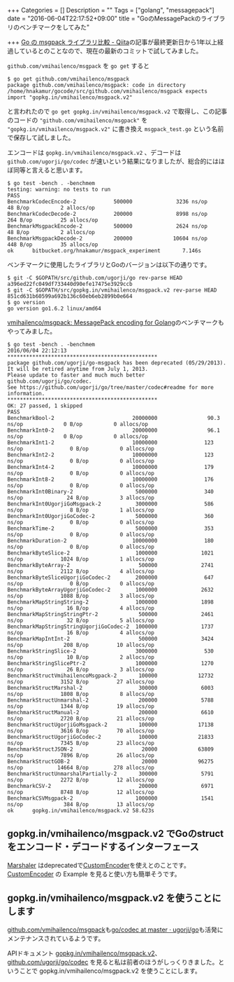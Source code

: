 +++
Categories = []
Description = ""
Tags = ["golang", "messagepack"]
date = "2016-06-04T22:17:52+09:00"
title = "GoのMessagePackのライブラリのベンチマークをしてみた"

+++
[Go の msgpack ライブラリ比較 - Qiita](http://qiita.com/yosisa/items/f21d3476bc8d368d7494)の記事が最終更新日から1年以上経過しているとのことなので、現在の最新のコミットで試してみました。

`github.com/vmihailenco/msgpack` を `go get` すると

```
$ go get github.com/vmihailenco/msgpack
package github.com/vmihailenco/msgpack: code in directory /home/hnakamur/gocode/src/github.com/vmihailenco/msgpack expects import "gopkg.in/vmihailenco/msgpack.v2"
```

と言われたので `go get gopkg.in/vmihailenco/msgpack.v2` で取得し、この記事のコードの `"github.com/vmihailenco/msgpack"` を `"gopkg.in/vmihailenco/msgpack.v2"` に書き換え `msgpack_test.go` という名前で保存して試しました。

エンコードは `gopkg.in/vmihailenco/msgpack.v2` 、デコードは `github.com/ugorji/go/codec` が速いという結果になりましたが、総合的にはほぼ同等と言えると思います。

```
$ go test -bench . -benchmem
testing: warning: no tests to run
PASS
BenchmarkCodecEncode-2            500000              3236 ns/op              48 B/op          2 allocs/op
BenchmarkCodecDecode-2            200000              8998 ns/op             264 B/op         25 allocs/op
BenchmarkMsgpackEncode-2          500000              2624 ns/op              48 B/op          2 allocs/op
BenchmarkMsgpackDecode-2          200000             10604 ns/op             448 B/op         35 allocs/op
ok      bitbucket.org/hnakamur/msgpack_experiment       7.146s
```

ベンチマークに使用したライブラリとGoのバージョンは以下の通りです。

```
$ git -C $GOPATH/src/github.com/ugorji/go rev-parse HEAD
a396ed22fc049df733440d90efe17475e3929ccb
$ git -C $GOPATH/src/gopkg.in/vmihailenco/msgpack.v2 rev-parse HEAD
851cd631b60599a692b136c60eb6eb2899b0e664
$ go version
go version go1.6.2 linux/amd64
```

[vmihailenco/msgpack: MessagePack encoding for Golang](https://github.com/vmihailenco/msgpack)のベンチマークもやってみました。

```
$ go test -bench . -benchmem                                          
2016/06/04 22:12:13 
************************************************ 
package github.com/ugorji/go-msgpack has been deprecated (05/29/2013). 
It will be retired anytime from July 1, 2013.
Please update to faster and much much better github.com/ugorji/go/codec.
See https://github.com/ugorji/go/tree/master/codec#readme for more information.
************************************************ 
OK: 27 passed, 1 skipped
PASS
BenchmarkBool-2                         20000000                90.3 ns/op             0 B/op          0 allocs/op
BenchmarkInt0-2                         20000000                96.1 ns/op             0 B/op          0 allocs/op
BenchmarkInt1-2                         10000000               123 ns/op               0 B/op          0 allocs/op
BenchmarkInt2-2                         10000000               123 ns/op               0 B/op          0 allocs/op
BenchmarkInt4-2                         10000000               179 ns/op               0 B/op          0 allocs/op
BenchmarkInt8-2                         10000000               176 ns/op               0 B/op          0 allocs/op
BenchmarkInt0Binary-2                    5000000               340 ns/op              24 B/op          3 allocs/op
BenchmarkInt0UgorjiGoMsgpack-2           3000000               586 ns/op               8 B/op          1 allocs/op
BenchmarkInt0UgorjiGoCodec-2             5000000               360 ns/op               0 B/op          0 allocs/op
BenchmarkTime-2                          5000000               353 ns/op               0 B/op          0 allocs/op
BenchmarkDuration-2                     10000000               180 ns/op               0 B/op          0 allocs/op
BenchmarkByteSlice-2                     1000000              1021 ns/op            1024 B/op          1 allocs/op
BenchmarkByteArray-2                      500000              2741 ns/op            2112 B/op          4 allocs/op
BenchmarkByteSliceUgorjiGoCodec-2        2000000               647 ns/op               0 B/op          0 allocs/op
BenchmarkByteArrayUgorjiGoCodec-2        1000000              2632 ns/op            1088 B/op          3 allocs/op
BenchmarkMapStringString-2               1000000              1898 ns/op              16 B/op          4 allocs/op
BenchmarkMapStringStringPtr-2             500000              2461 ns/op              32 B/op          5 allocs/op
BenchmarkMapStringStringUgorjiGoCodec-2  1000000              1737 ns/op              16 B/op          4 allocs/op
BenchmarkMapIntInt-2                      500000              3424 ns/op             208 B/op         10 allocs/op
BenchmarkStringSlice-2                   3000000               530 ns/op              10 B/op          2 allocs/op
BenchmarkStringSlicePtr-2                1000000              1270 ns/op              26 B/op          3 allocs/op
BenchmarkStructVmihailencoMsgpack-2       100000             12732 ns/op            3152 B/op         27 allocs/op
BenchmarkStructMarshal-2                  300000              6003 ns/op            1808 B/op          8 allocs/op
BenchmarkStructUnmarshal-2                200000              5788 ns/op            1344 B/op         19 allocs/op
BenchmarkStructManual-2                   200000              6610 ns/op            2720 B/op         21 allocs/op
BenchmarkStructUgorjiGoMsgpack-2          100000             17138 ns/op            3616 B/op         70 allocs/op
BenchmarkStructUgorjiGoCodec-2            100000             21833 ns/op            7345 B/op         23 allocs/op
BenchmarkStructJSON-2                      20000             63809 ns/op            7896 B/op         26 allocs/op
BenchmarkStructGOB-2                       20000             96275 ns/op           14664 B/op        278 allocs/op
BenchmarkStructUnmarshalPartially-2       300000              5791 ns/op            2272 B/op         12 allocs/op
BenchmarkCSV-2                            200000              6971 ns/op            8748 B/op         12 allocs/op
BenchmarkCSVMsgpack-2                    1000000              1541 ns/op             384 B/op         13 allocs/op
ok      gopkg.in/vmihailenco/msgpack.v2 58.623s
```

## gopkg.in/vmihailenco/msgpack.v2 でGoのstructをエンコード・デコードするインターフェース
[Marshaler](https://godoc.org/gopkg.in/vmihailenco/msgpack.v2#Marshaler) はdeprecatedで[CustomEncoder](https://godoc.org/gopkg.in/vmihailenco/msgpack.v2#CustomEncoder)を使えとのことです。[CustomEncoder](https://godoc.org/gopkg.in/vmihailenco/msgpack.v2#CustomEncoder) の Example を見ると使い方も簡単そうです。


## gopkg.in/vmihailenco/msgpack.v2 を使うことにします

[github.com/vmihailenco/msgpack](https://github.com/vmihailenco/msgpack)も[go/codec at master · ugorji/go](https://github.com/ugorji/go/tree/master/codec)も活発にメンテナンスされているようです。

APIドキュメント [gopkg.in/vmihailenco/msgpack.v2](https://godoc.org/gopkg.in/vmihailenco/msgpack.v2)、[github.com/ugorji/go/codec](https://godoc.org/github.com/ugorji/go/codec) を見ると私は前者のほうがしっくりきました。ということで gopkg.in/vmihailenco/msgpack.v2 を使うことにします。
